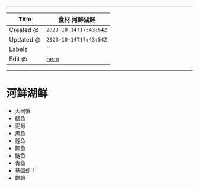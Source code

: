 -----

| Title     | 食材 河鲜湖鲜                                           |
| --------- | ------------------------------------------------- |
| Created @ | `2023-10-14T17:43:54Z`                            |
| Updated @ | `2023-10-14T17:43:54Z`                            |
| Labels    | \`\`                                              |
| Edit @    | [here](https://github.com/junxnone/shi/issues/72) |

-----

# 河鲜湖鲜

  - 大闸蟹
  - 鳝鱼
  - 泥鳅
  - 黑鱼
  - 鲤鱼
  - 鲫鱼
  - 鲢鱼
  - 青鱼
  - 基围虾？
  - 螺蛳
